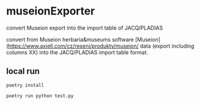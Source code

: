 # museionExporter
convert Museion export into the import table of JACQ/PLADIAS 

convert from Museion herbaria&museums software [Museion](https://www.axiell.com/cz/reseni/produkty/museion/ data (export including columns XX) into the JACQ/PLADIAS import table format.


## local run
```shell
poetry install

poetry run python test.py
```